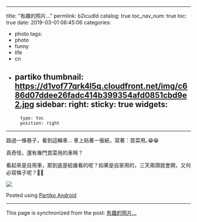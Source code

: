 
---
title: "有趣的照片…"
permlink: b2icudld
catalog: true
toc_nav_num: true
toc: true
date: 2019-03-01 06:45:06
categories:
- photo
tags:
- photo
- funny
- life
- cn
- partiko
thumbnail: https://d1vof77qrk4l5q.cloudfront.net/img/c686d07ddee26fadc414b399354afd0851cbd9e2.jpg
sidebar:
    right:
        sticky: true
widgets:
    -
        type: toc
        position: right
---


路過一條巷子，看到這輛車… 車上貼著一張紙，寫著：買菜用｡😁😁

真奇怪，還有專門買菜用的車啊？

看起來是自用車，那到底是給誰看的呢？如果是自家用的，三天兩頭就會開，又何必寫條子呢？🤔🤔

![](https://d1vof77qrk4l5q.cloudfront.net/img/c686d07ddee26fadc414b399354afd0851cbd9e2.jpg)

Posted using [Partiko Android](https://steemit.com/@partiko-android)

- - -

This page is synchronized from the post: [有趣的照片…](https://steemit.com/@deanliu/b2icudld)
